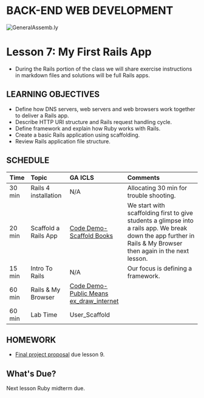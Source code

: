BACK-END WEB DEVELOPMENT
============================

![GeneralAssemb.ly](https://github.com/generalassembly/ga-ruby-on-rails-for-devs/raw/master/images/ga.png "GeneralAssemb.ly")


Lesson 7: My First Rails App
========

*	During the Rails portion of the class we will share exercise instructions in markdown files and solutions will be full Rails apps.

LEARNING OBJECTIVES
--------

*	Define how DNS servers, web servers and web browsers work together to deliver a Rails app. 
*	Describe HTTP URI structure and Rails request handling cycle.
*	Define framework and explain how Ruby works with Rails. 
*	Create a basic Rails application using scaffolding.
*	Review Rails application file structure. 


SCHEDULE
--------


| Time        | Topic| GA ICLS| Comments |
| ------------- |:-------------|:-------------------|:-------------------|
|  30 min | Rails 4 installation| N/A| Allocating 30 min for trouble shooting. |
| 20 min | Scaffold a Rails App | [Code Demo-Scaffold Books](instr_code_demo_notes.md) | We start with scaffolding first to give students a glimpse into a rails app. We break down the app further in Rails & My Browser then again in the next lesson.| 
| 15 min | Intro To Rails| N/A | Our focus is defining a framework. |
| 60 min | Rails & My Browser| [Code Demo-Public Means](instr_code_demo_notes.md) </br> [ex_draw_internet](instr_exercise_notes.md) |  |
| 60 min | Lab Time | User_Scaffold |  |


HOMEWORK
--------
-	[Final project proposal](homework/README.md) due lesson 9.


What's Due?
--------

Next lesson Ruby midterm due.




